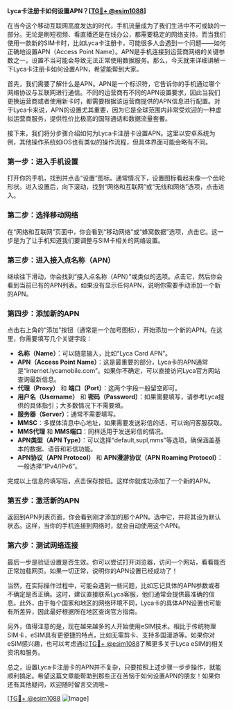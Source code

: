 **Lyca卡注册卡如何设置APN？[[TG💪+ @esim1088](https://t.me/s/esim1088)]**

在当今这个移动互联网高度发达的时代，手机流量成为了我们生活中不可或缺的一部分。无论是刷短视频、看直播还是在线办公，都需要稳定的网络支持。而当我们使用一款新的SIM卡时，比如Lyca卡注册卡，可能很多人会遇到一个问题——如何正确地设置APN（Access Point Name）。APN是手机连接到运营商网络的关键参数之一，设置不当可能会导致无法正常使用数据服务。那么，今天就来详细讲解一下Lyca卡注册卡如何设置APN，希望能帮到大家。

首先，我们需要了解什么是APN。APN是一个标识符，它告诉你的手机通过哪个网络协议与互联网进行通信。不同的运营商有不同的APN设置要求，因此当我们更换运营商或者使用新卡时，都需要根据该运营商提供的APN信息进行配置。对于Lyca卡来说，APN的设置尤其重要，因为它是全球范围内非常受欢迎的一种虚拟运营商服务，提供性价比极高的国际通话和数据流量套餐。

接下来，我们将分步骤介绍如何为Lyca卡注册卡设置APN。这里以安卓系统为例，其他操作系统如iOS也有类似的操作流程，但具体界面可能会略有不同。

### 第一步：进入手机设置

打开你的手机，找到并点击“设置”图标。通常情况下，设置图标看起来像一个齿轮形状。进入设置后，向下滚动，找到“网络和互联网”或“无线和网络”选项，点击进入。

### 第二步：选择移动网络

在“网络和互联网”页面中，你会看到“移动网络”或“蜂窝数据”选项，点击它。这一步是为了让手机知道我们要调整与SIM卡相关的网络设置。

### 第三步：进入接入点名称（APN）

继续往下滑动，你会找到“接入点名称（APN）”或类似的选项。点击它，然后你会看到当前已有的APN列表。如果没有显示任何APN，说明你需要手动添加一个新的APN。

### 第四步：添加新的APN

点击右上角的“添加”按钮（通常是一个加号图标），开始添加一个新的APN。在这里，你需要填写几个关键字段：

- **名称（Name）**：可以随意输入，比如“Lyca Card APN”。
- **APN（Access Point Name）**：这是最重要的部分，Lyca卡的APN通常是“internet.lycamobile.com”。如果你不确定，可以直接访问Lyca官方网站查询最新信息。
- **代理（Proxy）** 和 **端口（Port）**：这两个字段一般留空即可。
- **用户名（Username）** 和 **密码（Password）**：如果需要填写，请参考Lyca提供的具体指引；大多数情况下不需要填。
- **服务器（Server）**：通常不需要填写。
- **MMSC**：多媒体消息中心地址，如果需要发送彩信的话，可以询问客服获取。
- **MMS代理** 和 **MMS端口**：同样适用于发送彩信的情况。
- **APN类型（APN Type）**：可以选择“default,supl,mms”等选项，确保涵盖基本的数据、语音和彩信功能。
- **APN协议（APN Protocol）** 和 **APN漫游协议（APN Roaming Protocol）**：一般选择“IPv4/IPv6”。

完成以上信息的填写后，点击保存按钮。这样你就成功添加了一个新的APN。

### 第五步：激活新的APN

返回到APN列表页面，你会看到刚才添加的那个APN。选中它，并将其设为默认状态。这样，当你的手机连接到网络时，就会自动使用这个APN。

### 第六步：测试网络连接

最后一步是验证设置是否生效。你可以尝试打开浏览器，访问一个网站，看看能否正常加载网页。如果一切正常，说明你的APN设置已经成功了！

当然，在实际操作过程中，可能会遇到一些问题，比如忘记具体的APN参数或者不确定是否正确。这时，建议直接联系Lyca客服，他们通常会提供最准确的信息。此外，由于每个国家和地区的网络环境不同，Lyca卡的具体APN设置也可能有所差异，因此最好根据所在地区查询官方指南。

另外，值得注意的是，现在越来越多的人开始使用eSIM技术。相比于传统物理SIM卡，eSIM具有更便捷的特点，比如无需剪卡、支持多国漫游等。如果你对eSIM感兴趣，也可以考虑通过[TG💪+ @esim1088](https://t.me/s/esim1088)了解更多关于Lyca eSIM的相关资讯和服务。

总之，设置Lyca卡注册卡的APN并不复杂，只要按照上述步骤一步步操作，就能顺利搞定。希望这篇文章能帮助到那些正在苦恼于如何设置APN的朋友！如果你还有其他疑问，欢迎随时留言交流哦~

[[TG💪+ @esim1088](https://t.me/s/esim1088) ![Image](https://i.postimg.cc/4NQfJmqS/Snipaste-2025-05-13-00-14-12.png)]